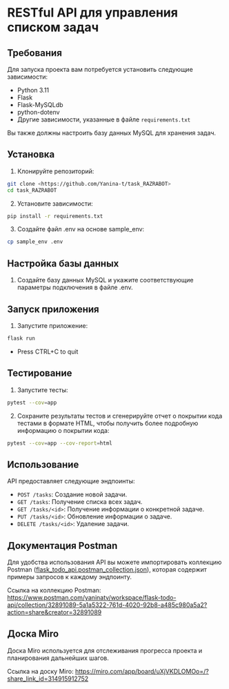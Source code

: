# RESTful API для управления списком задач

## Требования

Для запуска проекта вам потребуется установить следующие зависимости:

- Python 3.11
- Flask
- Flask-MySQLdb
- python-dotenv
- Другие зависимости, указанные в файле `requirements.txt`

Вы также должны настроить базу данных MySQL для хранения задач.

## Установка

1. Клонируйте репозиторий:

```bash
git clone <https://github.com/Yanina-t/task_RAZRABOT>
cd task_RAZRABOT
```

2. Установите зависимости:
```bash
pip install -r requirements.txt
```

3. Создайте файл .env на основе sample_env:
```bash
cp sample_env .env
```

## Настройка базы данных
1. Создайте базу данных MySQL и укажите соответствующие параметры подключения в файле .env.

## Запуск приложения
1. Запустите приложение:
```bash
flask run 
```
* Press CTRL+C to quit

## Тестирование
1. Запустите тесты:
```bash
pytest --cov=app
```
2.  Сохраните результаты тестов и сгенерируйте отчет о покрытии кода тестами в формате HTML, чтобы получить более подробную информацию о покрытии кода: 
```bash
pytest --cov=app --cov-report=html
```

## Использование
API предоставляет следующие эндпоинты:

* `POST /tasks`: Создание новой задачи.  
* `GET /tasks`: Получение списка всех задач.  
* `GET /tasks/<id>`: Получение информации о конкретной задаче.  
* `PUT /tasks/<id>`: Обновление информации о задаче.  
* `DELETE /tasks/<id>`: Удаление задачи.  


## Документация Postman
Для удобства использования API вы можете импортировать коллекцию Postman ([flask_todo_api.postman_collection.json](flask_todo_api.postman_collection.json)), которая содержит примеры запросов к каждому эндпоинту.

Ссылка на коллекцию Postman:
https://www.postman.com/yaninatv/workspace/flask-todo-api/collection/32891089-5a1a5322-761d-4020-92b8-a485c980a5a2?action=share&creator=32891089

## Доска Miro
Доска Miro используется для отслеживания прогресса проекта и планирования дальнейших шагов.

Ссылка на доску Miro:
https://miro.com/app/board/uXjVKDLOMOo=/?share_link_id=314915912752